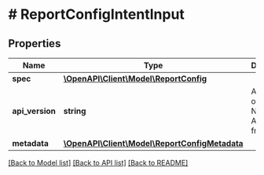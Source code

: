 # # ReportConfigIntentInput

## Properties

Name | Type | Description | Notes
------------ | ------------- | ------------- | -------------
**spec** | [**\OpenAPI\Client\Model\ReportConfig**](ReportConfig.md) |  |
**api_version** | **string** | API Version of the Nutanix v3 API framework. | [optional] [default to '3.1.0']
**metadata** | [**\OpenAPI\Client\Model\ReportConfigMetadata**](ReportConfigMetadata.md) |  |

[[Back to Model list]](../../README.md#models) [[Back to API list]](../../README.md#endpoints) [[Back to README]](../../README.md)
